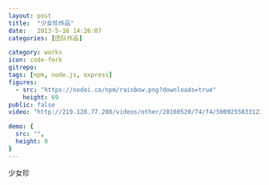 ```yaml
---
layout: post
title:  "少女珍作品"
date:   2013-5-16 14:26:07
categories: [团队作品]

category: works
icon: code-fork
gitrepo: 
tags: [npm, node.js, express]
figures:
  - src: "https://nodei.co/npm/rainbow.png?downloads=true"
    height: 69
public: false
video: "http://219.128.77.208/videos/other/20160520/74/f4/50092558331237c7a50af63b07740e6e.f4v"

demo: {
  src: "",
  height: 0
}
---
```

少女珍
<tcvideo src="http://v.qq.com/iframe/player.html?vid=c0301ufxl03&amp;auto=0"/>
